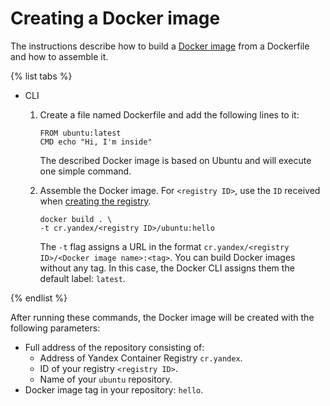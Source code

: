 # Creating a Docker image

The instructions describe how to build a [Docker image](../../concepts/docker-image.md) from a Dockerfile and how to assemble it.

{% list tabs %}

- CLI

  1. Create a file named Dockerfile and add the following lines to it:

      ```
      FROM ubuntu:latest
      CMD echo "Hi, I'm inside"
      ```

      The described Docker image is based on Ubuntu and will execute one simple command.

  1. Assemble the Docker image. For `<registry ID>`, use the `ID` received when [creating the registry](../registry/registry-create.md).

      ```
      docker build . \
      -t cr.yandex/<registry ID>/ubuntu:hello
      ```

      The `-t` flag assigns a URL in the format `cr.yandex/<registry ID>/<Docker image name>:<tag>`. You can build Docker images without any tag. In this case, the Docker CLI assigns them the default label: `latest`.

{% endlist %}

After running these commands, the Docker image will be created with the following parameters:

* Full address of the repository consisting of:
    * Address of Yandex Container Registry `cr.yandex`.
    * ID of your registry `<registry ID>`.
    * Name of your `ubuntu` repository.
* Docker image tag in your repository: `hello`.
